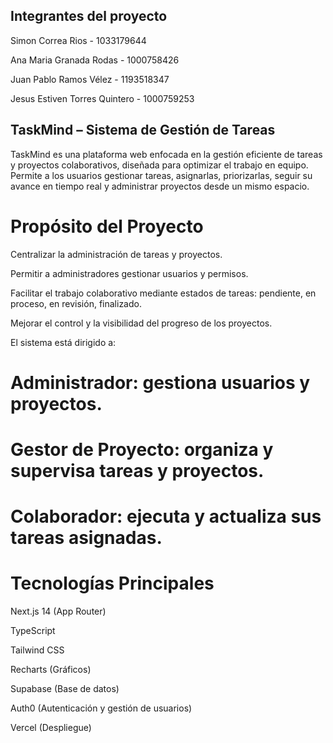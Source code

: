## Integrantes del proyecto

Simon Correa Rios - 1033179644 

Ana Maria Granada Rodas - 1000758426

Juan Pablo Ramos Vélez - 1193518347

Jesus Estiven Torres Quintero - 1000759253

## TaskMind – Sistema de Gestión de Tareas
TaskMind es una plataforma web enfocada en la gestión eficiente de tareas y proyectos colaborativos, diseñada para optimizar el trabajo en equipo. Permite a los usuarios gestionar tareas, asignarlas, priorizarlas, seguir su avance en tiempo real y administrar proyectos desde un mismo espacio.

# Propósito del Proyecto
Centralizar la administración de tareas y proyectos.

Permitir a administradores gestionar usuarios y permisos.

Facilitar el trabajo colaborativo mediante estados de tareas: pendiente, en proceso, en revisión, finalizado.

Mejorar el control y la visibilidad del progreso de los proyectos.

El sistema está dirigido a:

# Administrador: gestiona usuarios y proyectos.

# Gestor de Proyecto: organiza y supervisa tareas y proyectos.
# Colaborador: ejecuta y actualiza sus tareas asignadas.

# Tecnologías Principales
Next.js 14 (App Router)

TypeScript

Tailwind CSS

Recharts (Gráficos)

Supabase (Base de datos)

Auth0 (Autenticación y gestión de usuarios)

Vercel (Despliegue)

